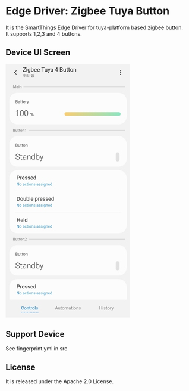 # Edge Driver: Zigbee Tuya Button
It is the SmartThings Edge Driver for tuya-platform based zigbee button.  
It supports 1,2,3 and 4 buttons.  

## Device UI Screen
![ui](./readme_images/app1.jpg)

## Support Device
See fingerprint.yml in src

## License
It is released under the Apache 2.0 License.